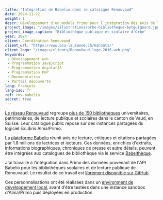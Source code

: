```yaml
---
title: "Intégration de Babelio dans le catalogue Renouvaud"
date: 2024-11-22
weight: 1
descr: Développement d'un module Primo pour l'intégration des avis de lecture provenant de la plateforme Babelio sur le catalogue du réseau vaudois de bibliothèques.
project_image: "/images/illustrations/orbe-bibliotheque-bytguignard.jpg"
project_image_caption: "Bibliothèque publique et scolaire d'Orbe"
year: 2024
client: Coordination Renouvaud
client_url: "https://www.bcu-lausanne.ch/mandats/"
client_logo: "/images/clients/RenouVaud-logo-2016-web.png"
keywords: 
 - Développement web
 - Programmation JavaScript
 - Programmation AngularJS
 - Programmation PHP
 - Documentation
 - Portail découverte
lang: Français
lang-iso: fr
ref: rnv-babelio
secret: true
---
```


[Le réseau Renouvaud](https://www.bcu-lausanne.ch/mandats/) regroupe [plus de 150 bibliothèques](https://map.renouvaud.ch/) 
universitaires, patrimoniales, de lecture publique et scolaires dans le canton de Vaud, en Suisse. Leur catalogue public
repose sur des instances partagées du logiciel ExLibris Alma/Primo. 

La [plateforme Babelio](https://www.babelio.com/) réunit avis de lecture, critiques et citations partagées par 1.8 millions
de lectrices et lecteurs. Ces données, enrichies d'extraits, informations biographiques, chroniques de presse et autre
détails, peuvent être intégrées aux catalogues de bibliothèque via le service [Babelthèque](https://www.babelio.com/article/2065/babeltheque).

J'ai travaillé à l'intégration dans Primo des données provenant de l'API Babelio pour les bibliothèques scolaires
et de lecture publique de Renouvaud. Le résultat de ce travail est [librement disponible sur GitHub](https://github.com/timtomch/rnv-babelio-primo).

Ces personnalisations ont été réalisées dans un [environment de développement local](https://github.com/ExLibrisGroup/primo-explore-devenv),
avant d'être testées dans une instance sandbox d'Alma/Primo puis déployées en production.